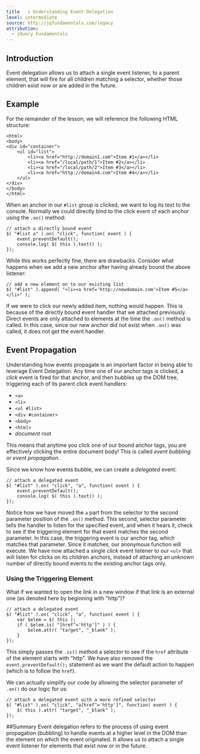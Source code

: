 ```yaml
---
title   : Understanding Event Delegation
level: intermediate
source: http://jqfundamentals.com/legacy
attribution:
  - jQuery Fundamentals
---
```


## Introduction

Event delegation allows us to attach a single event listener, to a parent element, that will fire for all children matching a selector, whether those children exist now or are added in the future.

## Example

For the remainder of the lesson, we will reference the following HTML structure:
```
<html>
<body>
<div id="container">
	<ul id="list">
		<li><a href="http://domain1.com">Item #1</a></li>
		<li><a href="/local/path/1">Item #2</a></li>
		<li><a href="/local/path/2">Item #3</a></li>
		<li><a href="http://domain4.com">Item #4</a></li>
	</ul>
</div>
</body>
</html>
```

When an anchor in our `#list` group is clicked, we want to log its text to the console. Normally we could directly bind to the click event of each anchor using the `.on()` method:

```
// attach a directly bound event
$( "#list a" ).on( "click", function( event ) {
	event.preventDefault();
	console.log( $( this ).text() );
});
```

While this works perfectly fine, there are drawbacks. Consider what happens when we add a new anchor after having already bound the above listener:

```
// add a new element on to our existing list
$( "#list" ).append( "<li><a href='http://newdomain.com'>Item #5</a></li>" );
```

If we were to click our newly added item, nothing would happen. This is because of the directly bound event handler that we attached previously. Direct events are only attached to elements at the time the `.on()` method is called. In this case, since our new anchor did not exist when `.on()` was called, it does not get the event handler.

## Event Propagation

Understanding how events propagate is an important factor in being able to leverage Event Delegation. Any time one of our anchor tags is clicked, a *click* event is fired for that anchor, and then bubbles up the DOM tree, triggering each of its parent click event handlers:

* `<a>`
* `<li>`
* `<ul #list>`
* `<div #container>`
* `<body>`
* `<html>`
* *document* root

This means that anytime you click one of our bound anchor tags, you are effectively clicking the entire document body! This is called *event bubbling* or *event propagation*.

Since we know how events bubble, we can create a *delegated* event: 

```
// attach a delegated event
$( "#list" ).on( "click", "a", function( event ) {
	event.preventDefault();
	console.log( $( this ).text() );
});
```

Notice how we have moved the `a` part from the selector to the second parameter position of the `.on()` method. This second, selector parameter tells the handler to listen for the specified event, and when it hears it, check to see if the triggering element for that event matches the second parameter. In this case, the triggering event is our anchor tag, which matches that parameter. Since it matches, our anonymous function will execute. We have now attached a single *click* event listener to our `<ul>` that will listen for clicks on its children anchors, instead of attaching an unknown number of directly bound events to the existing anchor tags only.

### Using the Triggering Element

What if we wanted to open the link in a new window if that link is an external one (as denoted here by beginning with "http")? 

```
// attach a delegated event
$( "#list" ).on( "click", "a", function( event ) {
	var $elem = $( this );
	if ( $elem.is( "[href^='http']" ) ) {
		$elem.attr( "target", "_blank" );
	}
});
```

This simply passes the `.is()` method a selector to see if the `href` attribute of the element starts with "http". We have also removed the `event.preventDefault();` statement as we want the default action to happen (which is to follow the `href`).

We can actually simplify our code by allowing the selector parameter of `.on()` do our logic for us:

```
// attach a delegated event with a more refined selector
$( "#list" ).on( "click", "a[href^='http']", function( event ) {
	$( this ).attr( "target", "_blank" );
});
```

##Summary
Event delegation refers to the process of using event propagation (bubbling) to handle events at a higher level in the DOM than the element on which the event originated. It allows us to attach a single event listener for elements that exist now or in the future.
